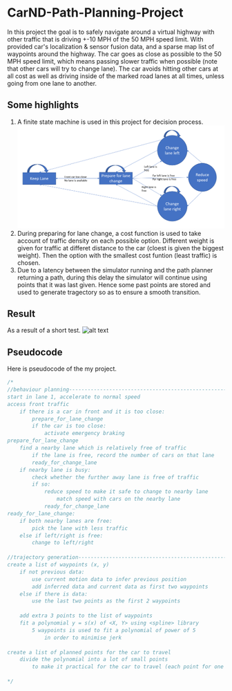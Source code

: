 # CarND-Path-Planning-Project
In this project the goal is to safely navigate around a virtual highway with other traffic that is driving +-10 MPH of the 50 MPH speed limit. With provided car's localization & sensor fusion data, and a sparse map list of waypoints around the highway. The car goes as close as possible to the 50 MPH speed limit, which means passing slower traffic when possible (note that other cars will try to change lane). The car avoids hitting other cars at all cost as well as driving inside of the marked road lanes at all times, unless going from one lane to another.

[//]: # (Image Reference)

[image1]: ./images/FSM.png "P controller"
[image2]: ./images/result.png "I controller"

## Some highlights
1. A finite state machine is used in this project for decision process.
![alt text][image1]
2. During preparing for lane change, a cost function is used to take account of traffic density on each possible option. Different weight is given for traffic at differet distance to the car (cloest is given the biggest weight). Then the option with the smallest cost funtion (least traffic) is chosen.
3. Due to a latency between the simulator running and the path planner returning a path, during this delay the simulator will continue using points that it was last given. Hence some past points are stored and used to generate tragectory so as to ensure a smooth transition.

## Result
As a result of a short test.
![alt text][image2]


## Pseudocode
Here is pseudocode of the my project.

```cpp
/*
//behaviour planning---------------------------------------------------
start in lane 1, accelerate to normal speed
access front traffic
    if there is a car in front and it is too close:
        prepare_for_lane_change
        if the car is too close:
            activate emergency braking
prepare_for_lane_change
    find a nearby lane which is relatively free of traffic
        if the lane is free, record the number of cars on that lane
        ready_for_change_lane
    if nearby lane is busy:
        check whether the further away lane is free of traffic
        if so:
            reduce speed to make it safe to change to nearby lane
                match speed with cars on the nearby lane
            ready_for_change_lane
ready_for_lane_change:
    if both nearby lanes are free:
        pick the lane with less traffic
    else if left/right is free:
        change to left/right

//trajectory generation------------------------------------------------
create a list of waypoints (x, y)
    if not previous data:
        use current motion data to infer previous position
        add inferred data and current data as first two waypoints
    else if there is data:
        use the last two points as the first 2 waypoints
    
    add extra 3 points to the list of waypoints
    fit a polynomial y = s(x) of <X, Y> using <spline> library
        5 waypoints is used to fit a polynomial of power of 5
            in order to minimise jerk

create a list of planned points for the car to travel
    divide the polynomial into a lot of small points
        to make it practical for the car to travel (each point for one refresh 0.02s)

*/
```